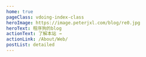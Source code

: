 ```yaml
---
home: true
pageClass: vdoing-index-class
heroImage: https://image.peterjxl.com/blog/re0.jpg
heroText: 程序狗的blog
actionText: 了解本站 → 
actionLink: /About/Web/
postList: detailed
---
```


<ClientOnly>
  <IndexBigImg />
  <WebInfo/>
</ClientOnly>

